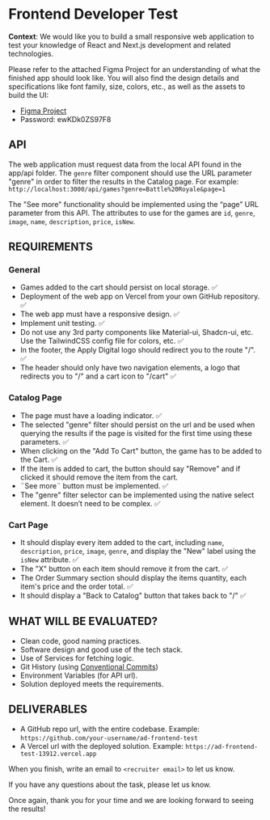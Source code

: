 # Frontend Developer Test

**Context**: We would like you to build a small responsive web application to test your
knowledge of React and Next.js development and related technologies.

Please refer to the attached Figma Project for an understanding of what the finished app should look like. You will also find the design details and specifications like font family, size, colors, etc., as well as the assets to build the UI:

- [Figma Project](https://www.figma.com/file/p0DCxHDFbJriZsBmiYMmoE/Reto-Programaci%C3%B3n-Frontend?type=design&node-id=1-11806&mode=design&t=PdEzAKSIKP2kH7sf-0)
- Password: ewKDk0ZS97F8

## API

The web application must request data from the local API found in the app/api folder. The `genre` filter component should use the URL parameter "genre" in order to filter the results in the Catalog page.
For example: `http://localhost:3000/api/games?genre=Battle%20Royale&page=1`

The "See more" functionality should be implemented using the “page” URL parameter from this API. The attributes to use for the games are `id`, `genre`, `image`, `name`, `description`, `price`, `isNew`.

## REQUIREMENTS

### General

- Games added to the cart should persist on local storage. ✅
- Deployment of the web app on Vercel from your own GitHub repository. ✅
- The web app must have a responsive design. ✅
- Implement unit testing. ✅
- Do not use any 3rd party components like Material-ui, Shadcn-ui, etc. Use the TailwindCSS config file for colors, etc. ✅
- In the footer, the Apply Digital logo should redirect you to the route "/". ✅
- The header should only have two navigation elements, a logo that redirects you to "/" and a cart icon to "/cart" ✅

### Catalog Page

- The page must have a loading indicator. ✅
- The selected "genre" filter should persist on the url and be used when querying the results if the page is visited for the first time using these parameters. ✅
- When clicking on the "Add To Cart" button, the game has to be added to the Cart. ✅
- If the item is added to cart, the button should say "Remove" and if clicked it should remove the item from the cart.
- ¨See more¨ button must be implemented. ✅
- The "genre" filter selector can be implemented using the native select element. It doesn’t need to be complex. ✅

### Cart Page

- It should display every item added to the cart, including `name`, `description`, `price`, `image`, `genre`, and display the "New" label using the `isNew` attribute. ✅
- The "X" button on each item should remove it from the cart. ✅
- The Order Summary section should display the items quantity, each item's price and the order total. ✅
- It should display a "Back to Catalog" button that takes back to "/" ✅

## WHAT WILL BE EVALUATED?

- Clean code, good naming practices.
- Software design and good use of the tech stack.
- Use of Services for fetching logic.
- Git History (using [Conventional Commits](https://github.com/angular/angular/blob/22b96b9/CONTRIBUTING.md#-commit-message-guidelines))
- Environment Variables (for API url).
- Solution deployed meets the requirements.

## DELIVERABLES

- A GitHub repo url, with the entire codebase. Example: `https://github.com/your-username/ad-frontend-test`
- A Vercel url with the deployed solution. Example: `https://ad-frontend-test-13912.vercel.app `

When you finish, write an email to `<recruiter email>` to let us know.

If you have any questions about the task, please let us know.

Once again, thank you for your time and we are looking forward to seeing the results!

